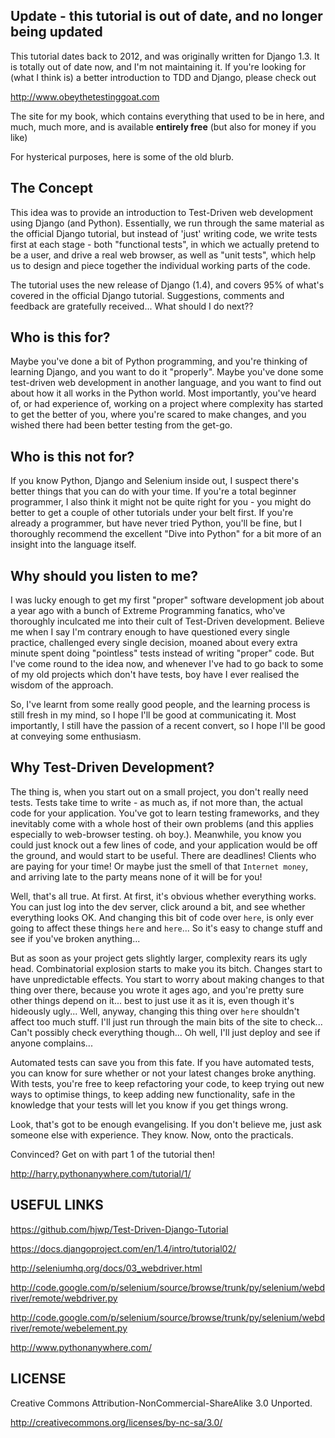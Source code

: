 Update - this tutorial is out of date, and no longer being updated
------------------------------------------------------------------

This tutorial dates back to 2012, and was originally written for Django 1.3. It
is totally out of date now, and I'm not maintaining it. If you're looking for
(what I think is) a better introduction to TDD and Django,
please check out 

http://www.obeythetestinggoat.com

The site for my book, which contains everything that used to be in here, and
much, much more, and is available **entirely free** (but also for money if
you like)


For hysterical purposes, here is some of the old blurb.

The Concept
-----------

This idea was to provide an introduction to Test-Driven web development using
Django (and Python).  Essentially, we run through the same material as the
official Django tutorial, but instead of 'just' writing code, we write tests
first at each stage - both "functional tests", in which we actually pretend to
be a user, and drive a real web browser, as well as "unit tests", which help us
to design and piece together the individual working parts of the code.

The tutorial uses the new release of Django (1.4), and covers 95% of what's covered
in the official Django tutorial.  Suggestions, comments and feedback are gratefully
received... What should I do next??


Who is this for?
----------------

Maybe you've done a bit of Python programming, and you're thinking of learning
Django, and you want to do it "properly".  Maybe you've done some test-driven
web development in another language, and you want to find out about how it all
works in the Python world.  Most importantly, you've heard of, or had experience
of, working on a project where complexity has started to get the better of you,
where you're scared to make changes, and you wished there had been better
testing from the get-go.


Who is this not for?
--------------------

If you know Python, Django and Selenium inside out, I suspect there's better things
that you can do with your time. If you're a total beginner programmer, I also
think it might not be quite right for you - you might do better to get a couple
of other tutorials under your belt first.  If you're already a programmer, but
have never tried Python, you'll be fine, but I thoroughly recommend the excellent
"Dive into Python" for a bit more of an insight into the language itself.



Why should you listen to me?
----------------------------

I was lucky enough to get my first "proper" software development job about a
year ago with a bunch of Extreme Programming fanatics, who've thoroughly
inculcated me into their cult of Test-Driven development.  Believe me when I
say I'm contrary enough to have questioned every single practice, challenged
every single decision, moaned about every extra minute spent doing "pointless"
tests instead of writing "proper" code.  But I've come round to the idea now,
and whenever I've had to go back to some of my old projects which don't have
tests, boy have I ever realised the wisdom of the approach.

So, I've learnt from some really good people, and the learning process is still 
fresh in my mind, so I hope I'll be good at communicating it.  Most importantly,
I still have the passion of a recent convert, so I hope I'll be good at conveying
some enthusiasm.



Why Test-Driven Development?
----------------------------

The thing is, when you start out on  a small project, you don't really need tests.
Tests take time to write - as much as, if not more than, the actual code for your
application.  You've got to learn testing frameworks, and they inevitably come 
with a whole host of their own problems (and this applies especially to web-browser
testing. oh boy.).  Meanwhile, you know you could just knock out a few lines of
code, and your application would be off the ground, and would start to be
useful. There are deadlines!  Clients who are paying for your time!  Or maybe
just the smell of that `Internet money`, and arriving late to the party means
none of it will be for you!

Well, that's all true.  At first.  At first, it's obvious whether everything 
works.  You can just log into the dev server, click around a bit, and see
whether everything looks OK.  And changing this bit of code over `here`, is
only ever going to affect these things `here` and `here`... So it's easy to
change stuff and see if you've broken anything...

But as soon as your project gets slightly larger, complexity rears its ugly
head.  Combinatorial explosion starts to make you its bitch. Changes start to
have unpredictable effects.  You start to worry about making changes to that
thing over there, because you wrote it ages ago, and you're pretty sure other
things depend on it... best to just use it as it is, even though it's hideously
ugly...  Well, anyway, changing this thing over `here` shouldn't affect too much
stuff.  I'll just run through the main bits of the site to check... Can't possibly
check everything though... Oh well, I'll just deploy and see if anyone complains...

Automated tests can save you from this fate.  If you have automated tests, you can
know for sure whether or not your latest changes broke anything.  With tests, 
you're free to keep refactoring your code, to keep trying out new ways to optimise
things, to keep adding new functionality, safe in the knowledge that your tests
will let you know if you get things wrong.

Look, that's got to be enough evangelising.  If you don't believe me, just ask
someone else with experience.  They know.  Now, onto the practicals.


Convinced?  Get on with part 1 of the tutorial then!

http://harry.pythonanywhere.com/tutorial/1/


USEFUL LINKS
------------

https://github.com/hjwp/Test-Driven-Django-Tutorial

https://docs.djangoproject.com/en/1.4/intro/tutorial02/

http://seleniumhq.org/docs/03_webdriver.html

http://code.google.com/p/selenium/source/browse/trunk/py/selenium/webdriver/remote/webdriver.py

http://code.google.com/p/selenium/source/browse/trunk/py/selenium/webdriver/remote/webelement.py

http://www.pythonanywhere.com/

LICENSE
-------

Creative Commons Attribution-NonCommercial-ShareAlike 3.0 Unported.

http://creativecommons.org/licenses/by-nc-sa/3.0/

